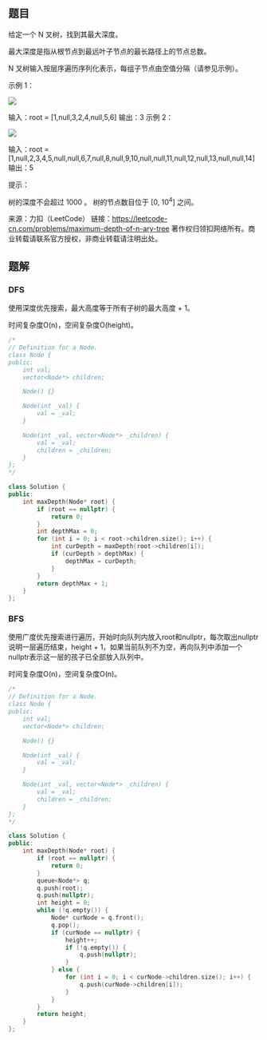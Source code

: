 ## 题目

给定一个 N 叉树，找到其最大深度。

最大深度是指从根节点到最远叶子节点的最长路径上的节点总数。

N 叉树输入按层序遍历序列化表示，每组子节点由空值分隔（请参见示例）。

 

示例 1：

![](https://assets.leetcode.com/uploads/2018/10/12/narytreeexample.png)

输入：root = [1,null,3,2,4,null,5,6]
输出：3
示例 2：

![](https://assets.leetcode.com/uploads/2019/11/08/sample_4_964.png)

输入：root = [1,null,2,3,4,5,null,null,6,7,null,8,null,9,10,null,null,11,null,12,null,13,null,null,14]
输出：5


提示：

树的深度不会超过 1000 。
树的节点数目位于 [0, 10<sup>4</sup>] 之间。

来源：力扣（LeetCode）
链接：https://leetcode-cn.com/problems/maximum-depth-of-n-ary-tree
著作权归领扣网络所有。商业转载请联系官方授权，非商业转载请注明出处。

## 题解

### DFS

使用深度优先搜索，最大高度等于所有子树的最大高度 + 1。

时间复杂度O(n)，空间复杂度O(height)。

```c++
/*
// Definition for a Node.
class Node {
public:
    int val;
    vector<Node*> children;

    Node() {}

    Node(int _val) {
        val = _val;
    }

    Node(int _val, vector<Node*> _children) {
        val = _val;
        children = _children;
    }
};
*/

class Solution {
public:
    int maxDepth(Node* root) {
        if (root == nullptr) {
            return 0;
        }
        int depthMax = 0;
        for (int i = 0; i < root->children.size(); i++) {
            int curDepth = maxDepth(root->children[i]);
            if (curDepth > depthMax) {
                depthMax = curDepth;
            }
        }
        return depthMax + 1;
    }
};
```

### BFS

使用广度优先搜索进行遍历，开始时向队列内放入root和nullptr，每次取出nullptr说明一层遍历结束，height + 1，如果当前队列不为空，再向队列中添加一个nullptr表示这一层的孩子已全部放入队列中。

时间复杂度O(n)，空间复杂度O(n)。

```c++
/*
// Definition for a Node.
class Node {
public:
    int val;
    vector<Node*> children;

    Node() {}

    Node(int _val) {
        val = _val;
    }

    Node(int _val, vector<Node*> _children) {
        val = _val;
        children = _children;
    }
};
*/

class Solution {
public:
    int maxDepth(Node* root) {
        if (root == nullptr) {
            return 0;
        }
        queue<Node*> q;
        q.push(root);
        q.push(nullptr);
        int height = 0;
        while (!q.empty()) {
            Node* curNode = q.front();
            q.pop();
            if (curNode == nullptr) {
                height++;
                if (!q.empty()) {
                    q.push(nullptr);
                }               
            } else {
                for (int i = 0; i < curNode->children.size(); i++) {
                    q.push(curNode->children[i]);
                }
            }
        }
        return height;
    }
};
```

